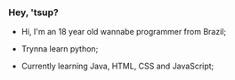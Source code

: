 ### Hey, 'tsup?

* Hi, I'm an 18 year old wannabe programmer from Brazil;

* Trynna learn python;

* Currently learning Java, HTML, CSS and JavaScript;
